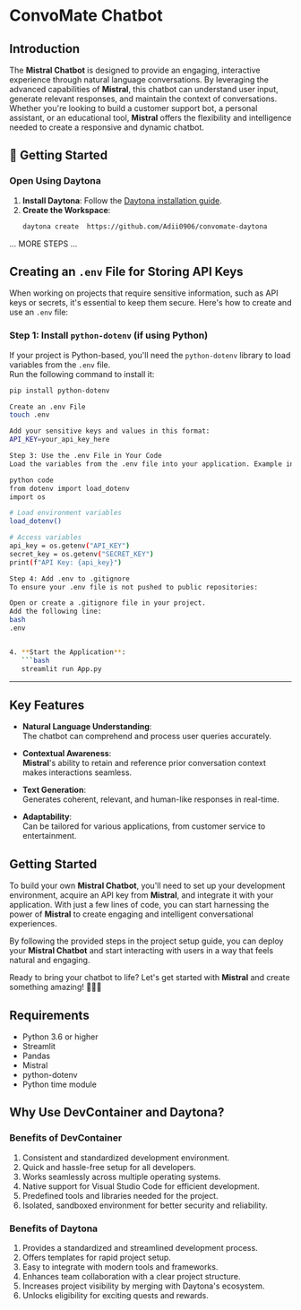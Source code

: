 # ConvoMate Chatbot

## Introduction
The **Mistral Chatbot** is designed to provide an engaging, interactive experience through natural language conversations. By leveraging the advanced capabilities of **Mistral**, this chatbot can understand user input, generate relevant responses, and maintain the context of conversations. Whether you're looking to build a customer support bot, a personal assistant, or an educational tool, **Mistral** offers the flexibility and intelligence needed to create a responsive and dynamic chatbot.
## 🚀 Getting Started  

### Open Using Daytona  

1. **Install Daytona**: Follow the [Daytona installation guide](https://www.daytona.io/docs/installation/installation/).  
2. **Create the Workspace**:  
   ```bash  
   daytona create  https://github.com/Adii0906/convomate-daytona
   ```  

... MORE STEPS ...
## Creating an `.env` File for Storing API Keys

When working on projects that require sensitive information, such as API keys or secrets, it's essential to keep them secure. Here's how to create and use an `.env` file:

### Step 1: Install `python-dotenv` (if using Python)
If your project is Python-based, you'll need the `python-dotenv` library to load variables from the `.env` file.  
Run the following command to install it:
```bash
pip install python-dotenv

Create an .env File
touch .env

Add your sensitive keys and values in this format:
API_KEY=your_api_key_here

Step 3: Use the .env File in Your Code
Load the variables from the .env file into your application. Example in Python:

python code
from dotenv import load_dotenv
import os

# Load environment variables
load_dotenv()

# Access variables
api_key = os.getenv("API_KEY")
secret_key = os.getenv("SECRET_KEY")
print(f"API Key: {api_key}")

Step 4: Add .env to .gitignore
To ensure your .env file is not pushed to public repositories:

Open or create a .gitignore file in your project.
Add the following line:
bash
.env


4. **Start the Application**:  
   ```bash  
   streamlit run App.py
   ```  

---

## Key Features
- **Natural Language Understanding**:  
  The chatbot can comprehend and process user queries accurately.

- **Contextual Awareness**:  
  **Mistral**'s ability to retain and reference prior conversation context makes interactions seamless.

- **Text Generation**:  
  Generates coherent, relevant, and human-like responses in real-time.

- **Adaptability**:  
  Can be tailored for various applications, from customer service to entertainment.

## Getting Started
To build your own **Mistral Chatbot**, you'll need to set up your development environment, acquire an API key from **Mistral**, and integrate it with your application. With just a few lines of code, you can start harnessing the power of **Mistral** to create engaging and intelligent conversational experiences.

By following the provided steps in the project setup guide, you can deploy your **Mistral Chatbot** and start interacting with users in a way that feels natural and engaging.

Ready to bring your chatbot to life? Let's get started with **Mistral** and create something amazing! 🌟💬✨

## Requirements
- Python 3.6 or higher
- Streamlit
- Pandas
- Mistral
- python-dotenv
- Python time module
  
## Why Use DevContainer and Daytona?

### Benefits of DevContainer
1. Consistent and standardized development environment.
2. Quick and hassle-free setup for all developers.
3. Works seamlessly across multiple operating systems.
4. Native support for Visual Studio Code for efficient development.
5. Predefined tools and libraries needed for the project.
6. Isolated, sandboxed environment for better security and reliability.

### Benefits of Daytona
1. Provides a standardized and streamlined development process.
2. Offers templates for rapid project setup.
3. Easy to integrate with modern tools and frameworks.
4. Enhances team collaboration with a clear project structure.
5. Increases project visibility by merging with Daytona's ecosystem.
6. Unlocks eligibility for exciting quests and rewards.

